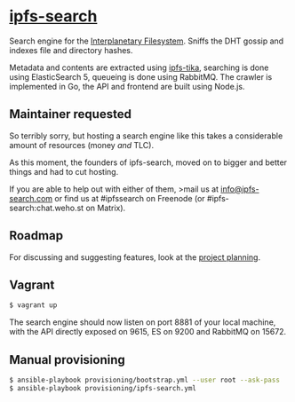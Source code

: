 # [ipfs-search](http://ipfs-search.com)
Search engine for the [Interplanetary Filesystem](https://ipfs.io). Sniffs the DHT gossip and indexes file and directory hashes.

Metadata and contents are extracted using [ipfs-tika](https://github.com/dokterbob/ipfs-tika), searching is done using ElasticSearch 5, queueing is done using RabbitMQ. The crawler is implemented in Go, the API and frontend are built using Node.js.

## Maintainer requested
So terribly sorry, but hosting a search engine like this takes a considerable amount of resources (money _and_ TLC).

As this moment, the founders of ipfs-search, moved on to bigger and better things and had to cut hosting.</p>

If you are able to help out with either of them, >mail us at info@ipfs-search.com or find us at #ipfssearch on Freenode (or #ipfs-search:chat.weho.st on Matrix).

## Roadmap
For discussing and suggesting features, look at the [project planning](https://github.com/ipfs-search/ipfs-search/projects).

## Vagrant
```bash
$ vagrant up
```
The search engine should now listen on port 8881 of your local machine, with the API directly exposed on 9615, ES on 9200 and RabbitMQ on 15672.

## Manual provisioning
```bash
$ ansible-playbook provisioning/bootstrap.yml --user root --ask-pass
$ ansible-playbook provisioning/ipfs-search.yml
```
